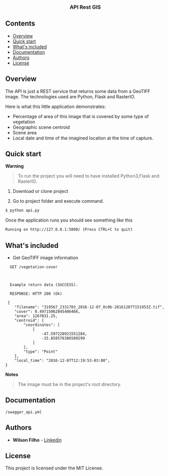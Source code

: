 <h3 align="center">API Rest GIS</h3>


## Contents

- [Overview](#overview)
- [Quick start](#quick-start)
- [What's included](#whats-included)
- [Documentation](#documentation)
- [Authors](#authors)
- [License](#license)


## Overview


The API is just a REST service that returns some data from a GeoTIFF image. The technologies used are Python, Flask and RasterIO.

Here is what this little application demonstrates:

- Percentage of area of ​​this image that is covered by some type of vegetation
- Geographic scene centroid
- Scene area
- Local date and time of the imagined location at the time of capture.


## Quick start

**Warning**

> To run the project you will need to have installed Python3,Flask and RasterIO.

1. Download or clone project

2. Go to project folder and execute command.
 ```bash
 $ python api.py
 ```
 
Once the application runs you should see something like this
```bash
Running on http://127.0.0.1:5000/ (Press CTRL+C to quit)
```

## What's included

* Get GeoTIFF image information

```
  GET /vegetation-cover
  
  ```

```
  
  Example return data (SUCCESS).
   
  RESPONSE: HTTP 200 (Ok)
  
 {
    "filename": "319567_2331703_2016-12-07_0c0b-20161207T151953Z.tif",
    "cover": 0.49715062845406466,
    "area": 1267031.25,
    "centroid": {
        "coordinates": [
            [
                -47.597228921551284,
                -15.858576386589299
            ]
        ],
        "type": "Point"
    },
    "local_time": "2016-12-07T12:19:53-03:00",
}
```

**Notes**
> The image must be in the project's root directory.


## Documentation

`/swagger_api.yml`


## Authors

* **Wilson Filho**  - [Linkedin](https://www.linkedin.com/in/wilson-filho)

## License

This project is licensed under the MIT License.
